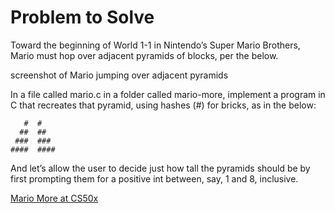 # Problem to Solve

Toward the beginning of World 1-1 in Nintendo’s Super Mario Brothers, Mario must hop over adjacent pyramids of blocks, per the below.

screenshot of Mario jumping over adjacent pyramids

In a file called mario.c in a folder called mario-more, implement a program in C that recreates that pyramid, using hashes (#) for bricks, as in the below:

```
   #  #
  ##  ##
 ###  ###
####  ####
```

And let’s allow the user to decide just how tall the pyramids should be by first prompting them for a positive int between, say, 1 and 8, inclusive.

[Mario More at CS50x](https://cs50.harvard.edu/x/2025/psets/1/mario/more/)